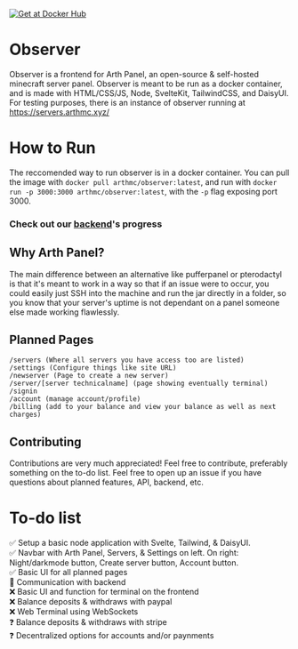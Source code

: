 [![Get at Docker Hub](https://img.shields.io/badge/Docker-2CA5E0?style=for-the-badge&logo=docker&logoColor=white)](https://hub.docker.com/r/arthmc/observer)
# Observer

Observer is a frontend for Arth Panel, an open-source & self-hosted minecraft server panel. Observer is meant to be run as a docker container, and is made with HTML/CSS/JS, Node, SvelteKit, TailwindCSS, and DaisyUI. For testing purposes, there is an instance of observer running at https://servers.arthmc.xyz/



# How to Run

The reccomended way to run observer is in a docker container. You can pull the image with `docker pull arthmc/observer:latest`, and run with `docker run -p 3000:3000 arthmc/observer:latest`, with the `-p` flag exposing port 3000.

### Check out our [backend](https://github.com/arthmc/quartz)'s progress  

## Why Arth Panel?
The main difference between an alternative like pufferpanel or pterodactyl is that it's meant to work in a way so that if an issue were to occur, you could easily just SSH into the machine and run the jar directly in a folder, so you know that your server's uptime is not dependant on a panel someone else made working flawlessly.  

## Planned Pages

```
/servers (Where all servers you have access too are listed)
/settings (Configure things like site URL)
/newserver (Page to create a new server)
/server/[server technicalname] (page showing eventually terminal)
/signin
/account (manage account/profile)
/billing (add to your balance and view your balance as well as next charges)
```

## Contributing

Contributions are very much appreciated! Feel free to contribute, preferably something on the to-do list. Feel free to open up an issue if you have questions about planned features, API, backend, etc.

# To-do list
✅ Setup a basic node application with Svelte, Tailwind, & DaisyUI.  
✅ Navbar with Arth Panel, Servers, & Settings on left. On right: Night/darkmode button, Create server button, Account button.  
✅ Basic UI for all planned pages  
🔨 Communication with backend  
❌ Basic UI and function for terminal on the frontend  
❌ Balance deposits & withdraws with paypal  
❌ Web Terminal using WebSockets  
❓ Balance deposits & withdraws with stripe  
❓ Decentralized options for accounts and/or paynments  
